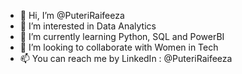 - 👋 Hi, I’m @PuteriRaifeeza
- 👀 I’m interested in Data Analytics
- 🌱 I’m currently learning Python, SQL and PowerBI
- 💞️ I’m looking to collaborate with Women in Tech
- 📫 You can reach me by LinkedIn : @PuteriRaifeeza


<!---
PuteriRaifeeza/PuteriRaifeeza is a ✨ special ✨ repository because its `README.md` (this file) appears on your GitHub profile.
You can click the Preview link to take a look at your changes.
--->
